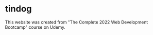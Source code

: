 # tindog

This website was created from "The Complete 2022 Web Development Bootcamp" course on Udemy. 
